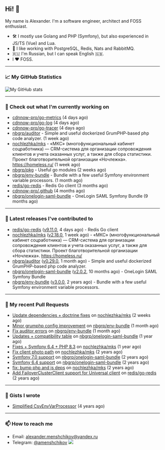 ## Hi! 👋

My name is Alexander. I'm a software engineer, architect and FOSS enthusiast.

* 🛠 I mostly use Golang and PHP (Symfony), but also experienced in JS/TS (Vue) and Lua.
* 🧰 I like working with PostgreSQL, Redis, Nats and RabbitMQ.
* 🇷🇺 I'm Russian, but I can speak English 🇬🇧.
* I ♥ FOSS.

---

### 📈 My GitHub Statistics

![My GitHub stats](https://github-readme-stats.vercel.app/api?username=a-menshchikov&theme=calm&hide_title=true&include_all_commits=true&show_icons=true)

[comment]: &lt;> (![Top Langs]&#40;https://github-readme-stats.vercel.app/api/top-langs/?username=a-menshchikov&theme=calm&hide_title=true&layout=compact&count_private=true&include_all_commits=true&langs_count=6&#41;)

---

### 👷 Check out what I'm currently working on

- [cdnnow-pro/go-metrics](https://github.com/cdnnow-pro/go-metrics) (4 days ago)
- [cdnnow-pro/go-log](https://github.com/cdnnow-pro/go-log) (4 days ago)
- [cdnnow-pro/go-tracer](https://github.com/cdnnow-pro/go-tracer) (4 days ago)
- [nbgrp/auditor](https://github.com/nbgrp/auditor) - Simple and useful dockerized GrumPHP-based php code analyzer. (1 week ago)
- [nochlezhka/mks](https://github.com/nochlezhka/mks) - «МКС» (многофункциональный кабинет соцработника) — CRM-система для организации сопровождения клиентов и учета оказанных услуг, а также для сбора статистики. Проект благотворительной организации «Ночлежка». https://homeless.ru/ (1 week ago)
- [nbgrp/pkg](https://github.com/nbgrp/pkg) - Useful go modules (2 weeks ago)
- [nbgrp/env-bundle](https://github.com/nbgrp/env-bundle) - Bundle with a few useful Symfony environment variable processors. (1 month ago)
- [redis/go-redis](https://github.com/redis/go-redis) - Redis Go client (3 months ago)
- [cdnnow-pro/.github](https://github.com/cdnnow-pro/.github) (4 months ago)
- [nbgrp/onelogin-saml-bundle](https://github.com/nbgrp/onelogin-saml-bundle) - OneLogin SAML Symfony Bundle (9 months ago)

---

### 🔭 Latest releases I've contributed to

- [redis/go-redis](https://github.com/redis/go-redis) ([v9.11.0](https://github.com/redis/go-redis/releases/tag/v9.11.0), 4 days ago) - Redis Go client
- [nochlezhka/mks](https://github.com/nochlezhka/mks) ([v2.18.0](https://github.com/nochlezhka/mks/releases/tag/v2.18.0), 1 week ago) - «МКС» (многофункциональный кабинет соцработника) — CRM-система для организации сопровождения клиентов и учета оказанных услуг, а также для сбора статистики. Проект благотворительной организации «Ночлежка». https://homeless.ru/
- [nbgrp/auditor](https://github.com/nbgrp/auditor) ([v0.29.0](https://github.com/nbgrp/auditor/releases/tag/v0.29.0), 1 month ago) - Simple and useful dockerized GrumPHP-based php code analyzer.
- [nbgrp/onelogin-saml-bundle](https://github.com/nbgrp/onelogin-saml-bundle) ([v2.0.2](https://github.com/nbgrp/onelogin-saml-bundle/releases/tag/v2.0.2), 10 months ago) - OneLogin SAML Symfony Bundle
- [nbgrp/env-bundle](https://github.com/nbgrp/env-bundle) ([v3.0.0](https://github.com/nbgrp/env-bundle/releases/tag/v3.0.0), 2 years ago) - Bundle with a few useful Symfony environment variable processors.

---

### 🔨 My recent Pull Requests

- [Update dependencies &#43; doctrine fixes](https://github.com/nochlezhka/mks/pull/141) on [nochlezhka/mks](https://github.com/nochlezhka/mks) (2 weeks ago)
- [Minor grumphp config improvement](https://github.com/nbgrp/env-bundle/pull/17) on [nbgrp/env-bundle](https://github.com/nbgrp/env-bundle) (1 month ago)
- [Fix auditor errors](https://github.com/nbgrp/env-bundle/pull/16) on [nbgrp/env-bundle](https://github.com/nbgrp/env-bundle) (1 month ago)
- [Updates &#43; compatibility table](https://github.com/nbgrp/onelogin-saml-bundle/pull/57) on [nbgrp/onelogin-saml-bundle](https://github.com/nbgrp/onelogin-saml-bundle) (1 year ago)
- [Fixes &#43; Symfony 6.4 &#43; PHP 8.3](https://github.com/nochlezhka/mks/pull/128) on [nochlezhka/mks](https://github.com/nochlezhka/mks) (1 year ago)
- [Fix client photo path](https://github.com/nochlezhka/mks/pull/124) on [nochlezhka/mks](https://github.com/nochlezhka/mks) (2 years ago)
- [Symfony 7.0 support](https://github.com/nbgrp/onelogin-saml-bundle/pull/46) on [nbgrp/onelogin-saml-bundle](https://github.com/nbgrp/onelogin-saml-bundle) (2 years ago)
- [Symfony 6.4 support](https://github.com/nbgrp/onelogin-saml-bundle/pull/45) on [nbgrp/onelogin-saml-bundle](https://github.com/nbgrp/onelogin-saml-bundle) (2 years ago)
- [fix: bump php and js deps](https://github.com/nochlezhka/mks/pull/123) on [nochlezhka/mks](https://github.com/nochlezhka/mks) (2 years ago)
- [Add FailoverClusterClient support for Universal client](https://github.com/redis/go-redis/pull/2794) on [redis/go-redis](https://github.com/redis/go-redis) (2 years ago)

---

### 📓 Gists I wrote

- [Simplified CsvEnvVarProcessor](https://gist.github.com/08650c7b76154eb00c18d093e5087f0b) (4 years ago)

---

### 📫 How to reach me

- Email: [alexander.menshchikov@yandex.ru](mailto:alexander.menshchikov@yandex.ru)
- Telegram: [@amenshchikov](https://t.me/amenshchikov)
![](https://hit.yhype.me/github/profile?user_id=2580489)
